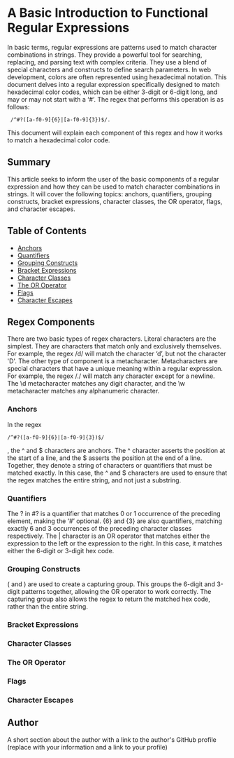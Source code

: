 # A Basic Introduction to Functional Regular Expressions

In basic terms, regular expressions are patterns used to match character combinations in strings. They provide a powerful tool for searching, replacing, and parsing text with complex criteria. They use a blend of special characters and constructs to define search parameters.
In web development, colors are often represented using hexadecimal notation. This document delves into a regular expression specifically designed to match hexadecimal color codes, which can be either 3-digit or 6-digit long, and may or may not start with a ‘#’. The regex that performs this operation is as follows:
```
 /^#?([a-f0-9]{6}|[a-f0-9]{3})$/.
```
This document will explain each component of this regex and how it works to match a hexadecimal color code.

## Summary

This article seeks to inform the user of the basic components of a regular expression and how they can be used to match character combinations in strings. It will cover the following topics: anchors, quantifiers, grouping constructs, bracket expressions, character classes, the OR operator, flags, and character escapes. 

## Table of Contents

- [Anchors](#anchors)
- [Quantifiers](#quantifiers)
- [Grouping Constructs](#grouping-constructs)
- [Bracket Expressions](#bracket-expressions)
- [Character Classes](#character-classes)
- [The OR Operator](#the-or-operator)
- [Flags](#flags)
- [Character Escapes](#character-escapes)

## Regex Components
There are two basic types of regex characters. Literal characters are the simplest. They are characters that match only and exclusively themselves. For example, the regex /d/ will match the character ‘d’, but not the character 'D'. The other type of component is a metacharacter. Metacharacters are special characters that have a unique meaning within a regular expression. For example, the regex /./ will match any character except for a newline. The \d metacharacter matches any digit character, and the \w metacharacter matches any alphanumeric character.

### Anchors
In the regex 
```
/^#?([a-f0-9]{6}|[a-f0-9]{3})$/
```
, the ^ and $ characters are anchors. The ^ character asserts the position at the start of a line, and the $ asserts the position at the end of a line. Together, they denote a string of characters or quantifiers that must be matched exactly. In this case, the ^ and $ characters are used to ensure that the regex matches the entire string, and not just a substring.

### Quantifiers
The ? in #? is a quantifier that matches 0 or 1 occurrence of the preceding element, making the ‘#’ optional. {6} and {3} are also quantifiers, matching exactly 6 and 3 occurrences of the preceding character classes respectively. The | character is an OR operator that matches either the expression to the left or the expression to the right. In this case, it matches either the 6-digit or 3-digit hex code.

### Grouping Constructs
( and ) are used to create a capturing group. This groups the 6-digit and 3-digit patterns together, allowing the OR operator to work correctly. The capturing group also allows the regex to return the matched hex code, rather than the entire string.

### Bracket Expressions

### Character Classes

### The OR Operator

### Flags

### Character Escapes

## Author

A short section about the author with a link to the author's GitHub profile (replace with your information and a link to your profile)
